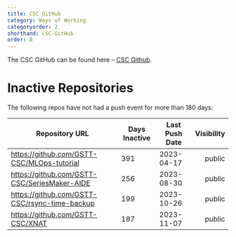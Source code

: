 ```yaml
---
title: CSC GitHub
category: Ways of Working
categoryorder: 2
shorthand: CSC-GitHub
order: 8
---
```


The CSC GitHub can be found here – <a href="https://github.com/GSTT-CSC/">CSC Github</a>.

# Inactive Repositories

The following repos have not had a push event for more than 180 days:

| Repository URL | Days Inactive | Last Push Date | Visibility |
| --- | --- | --- | ---: |
| https://github.com/GSTT-CSC/MLOps-tutorial | 391 | 2023-04-17 | public |
| https://github.com/GSTT-CSC/SeriesMaker-AIDE | 256 | 2023-08-30 | public |
| https://github.com/GSTT-CSC/rsync-time-backup | 199 | 2023-10-26 | public |
| https://github.com/GSTT-CSC/XNAT | 187 | 2023-11-07 | public |

